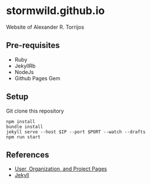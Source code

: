 stormwild.github.io
===================

Website of Alexander R. Torrijos

## Pre-requisites

- Ruby
- JekyllRb
- NodeJs
- Github Pages Gem

## Setup

Git clone this repository

```
npm install
bundle install
jekyll serve --host $IP --port $PORT --watch --drafts
npm run start
```

## References

- [User, Organization, and Project Pages](https://help.github.com/articles/user-organization-and-project-pages/)
- [Jekyll](https://jekyllrb.com/)